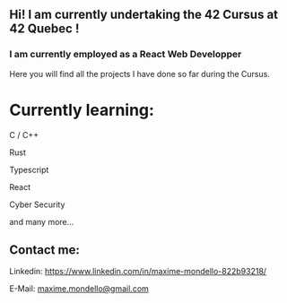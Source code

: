 ## Hi! I am currently undertaking the 42 Cursus at 42 Quebec !
### I am currently employed as a React Web Developper

Here you will find all the projects I have done so far during the Cursus. 

# Currently learning:

C / C++

Rust

Typescript

React

Cyber Security

and many more...

## Contact me:

Linkedin: https://www.linkedin.com/in/maxime-mondello-822b93218/

E-Mail:               maxime.mondello@gmail.com
